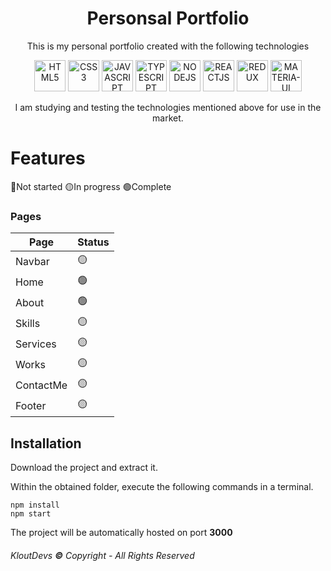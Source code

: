 
<h1  align="center">Personsal Portfolio</h1>

  

<p  align="center">This is my personal portfolio created with the following technologies</p>

<p  align="center"> 
<img  src='https://i.imgur.com/OS6L9MW.png'  alt='HTML5'  height='50px'>
<img  src='https://i.imgur.com/GAQuyz4.png'  alt='CSS3'  height='50px'>
<img  src='https://i.imgur.com/aO50oaW.jpg'  alt='JAVASCRIPT'  height='50px'>
<img  src='https://i.imgur.com/vxBFpb4.jpg'  alt='TYPESCRIPT'  height='50px'>
<img  src='https://i.imgur.com/36AGb0R.png'  alt='NODEJS'  height='50px'>
<img  src='https://i.imgur.com/HnzJi76.png'  alt='REACTJS'  height='50px'>
<img  src='https://i.imgur.com/VhLPipG.png'  alt='REDUX'  height='50px'>
<img  src='https://i.imgur.com/qjtWDZT.png'  alt='MATERIA-UI'  height='50px'>
</p>
  
<p  align="center">
I am studying and testing the technologies mentioned above for use in the market.</p>


# Features

  

🔴Not started 🟡In progress 🟢Complete

  

### Pages

  

|Page|Status|
|--|--|
|Navbar|🟡|
|Home|🟢|
|About|🟢|
|Skills|🟡|
|Services|🟡|
|Works|🟡|
|ContactMe|🟡|
|Footer|🟡|

  
  

## Installation

Download the project and extract it.

Within the obtained folder, execute the following commands in a terminal.

    npm install
    npm start

The project will be automatically hosted on port **3000**

###### KloutDevs **©** Copyright - All Rights Reserved
